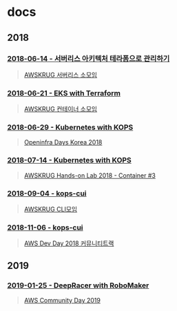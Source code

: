 # docs

## 2018

### [2018-06-14 - 서버리스 아키텍처 테라폼으로 관리하기](./201806/Serverless/)

> [AWSKRUG 서버리스 소모임](https://www.meetup.com/awskrug/events/251057806/)

### [2018-06-21 - EKS with Terraform](./201806/EKS/)

> [AWSKRUG 컨테이너 소모임](https://www.meetup.com/ko-KR/awskrug/events/251467130/)

### [2018-06-29 - Kubernetes with KOPS](./201806/OpenInfraDays/)

> [Openinfra Days Korea 2018](https://event.openinfradays.kr/2018/session2/20_track1)

### [2018-07-14 - Kubernetes with KOPS](./201806/Kubernetes/)

> [AWSKRUG Hands-on Lab 2018 - Container #3](https://www.meetup.com/awskrug/events/251854018/)

### [2018-09-04 - kops-cui](./201809/kops-cui/)

> [AWSKRUG CLI모임](https://www.meetup.com/awskrug/events/253843549/)

### [2018-11-06 - kops-cui](./201811/kops-cui/)

> [AWS Dev Day 2018 커뮤니티트랙](https://aws.amazon.com/ko/events/devday/)

## 2019

### [2019-01-25 - DeepRacer with RoboMaker](./201901/DeepRacer/)

> [AWS Community Day 2019](https://pages.awscloud.com/aws-community-day-seoul-2019.html)
